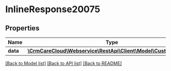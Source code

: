 # InlineResponse20075

## Properties
Name | Type | Description | Notes
------------ | ------------- | ------------- | -------------
**data** | [**\CrmCareCloud\Webservice\RestApi\Client\Model\CustomerSource**](CustomerSource.md) |  | [optional] 

[[Back to Model list]](../../README.md#documentation-for-models) [[Back to API list]](../../README.md#documentation-for-api-endpoints) [[Back to README]](../../README.md)

